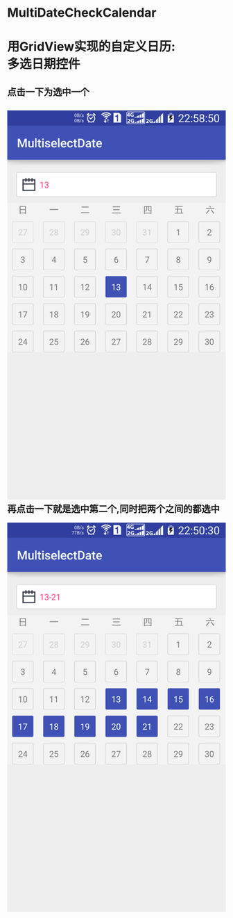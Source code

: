 # MultiDateCheckCalendar
用GridView实现的自定义日历:<br/>多选日期控件
====
点击一下为选中一个
----
 ![image](https://github.com/yekq/MultiDateCheckCalendar/blob/master/MultiselectDate/device-2016-04-20-225858.png)
再点击一下就是选中第二个,同时把两个之间的都选中<br/>
----
  ![image](https://github.com/yekq/MultiDateCheckCalendar/blob/master/MultiselectDate/device-2016-04-20-225039.png)
 
